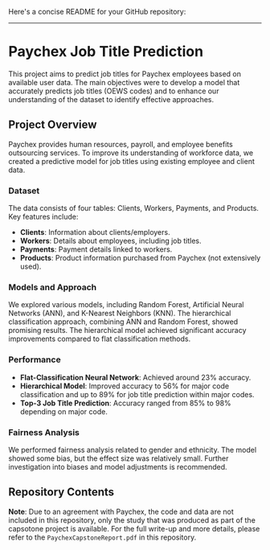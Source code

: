 Here's a concise README for your GitHub repository:

---

# Paychex Job Title Prediction

This project aims to predict job titles for Paychex employees based on available user data. The main objectives were to develop a model that accurately predicts job titles (OEWS codes) and to enhance our understanding of the dataset to identify effective approaches.

## Project Overview

Paychex provides human resources, payroll, and employee benefits outsourcing services. To improve its understanding of workforce data, we created a predictive model for job titles using existing employee and client data.

### Dataset

The data consists of four tables: Clients, Workers, Payments, and Products. Key features include:
- **Clients**: Information about clients/employers.
- **Workers**: Details about employees, including job titles.
- **Payments**: Payment details linked to workers.
- **Products**: Product information purchased from Paychex (not extensively used).

### Models and Approach

We explored various models, including Random Forest, Artificial Neural Networks (ANN), and K-Nearest Neighbors (KNN). The hierarchical classification approach, combining ANN and Random Forest, showed promising results. The hierarchical model achieved significant accuracy improvements compared to flat classification methods.

### Performance

- **Flat-Classification Neural Network**: Achieved around 23% accuracy.
- **Hierarchical Model**: Improved accuracy to 56% for major code classification and up to 89% for job title prediction within major codes.
- **Top-3 Job Title Prediction**: Accuracy ranged from 85% to 98% depending on major code. 

### Fairness Analysis

We performed fairness analysis related to gender and ethnicity. The model showed some bias, but the effect size was relatively small. Further investigation into biases and model adjustments is recommended.

## Repository Contents 

**Note**: Due to an agreement with Paychex, the code and data are not included in this repository, only the study that was produced as part of the capsotone project is available. For the full write-up and more details, please refer to the `PaychexCapstoneReport.pdf` in this repository.

